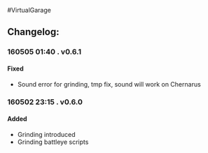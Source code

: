 #VirtualGarage  
## Changelog:    
 
### 160505 01:40 . v0.6.1  
#### Fixed 
* Sound error for grinding, tmp fix, sound will work on Chernarus

### 160502 23:15 . v0.6.0   
#### Added  
* Grinding introduced  
* Grinding battleye scripts  

